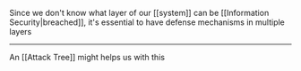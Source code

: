 Since we don't know what layer of our [[system]] can be [[Information Security|breached]], it's essential to have defense mechanisms in multiple layers

---

An [[Attack Tree]] might helps us with this